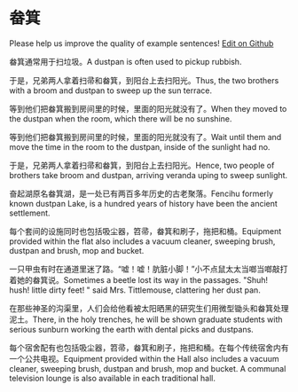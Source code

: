 # 畚箕

Please help us improve the quality of example sentences! [Edit on Github](https://github.com/jiyushe/jiyu-example-sentence-source/blob/main/chinese/benji.md)

<p><span class="chinese">畚箕通常用于扫垃圾。</span><span class="english">A dustpan is often used to pickup rubbish.</span></p>

<p><span class="chinese">于是，兄弟两人拿着扫帚和畚箕，到阳台上去扫阳光。</span><span class="english">Thus, the two brothers with a broom and dustpan to sweep up the sun terrace.</span></p>

<p><span class="chinese">等到他们把畚箕搬到房间里的时候，里面的阳光就没有了。</span><span class="english">When they moved to the dustpan when the room, which there will be no sunshine.</span></p>

<p><span class="chinese">等到他们把畚箕搬到房间里的时候，里面的阳光就没有了。</span><span class="english">Wait until them and move the time in the room to the dustpan, inside of the sunlight had no.</span></p>

<p><span class="chinese">于是，兄弟两人拿着扫帚和畚箕，到阳台上去扫阳光。</span><span class="english">Hence, two people of brothers take broom and dustpan, arriving veranda uping to sweep sunlight.</span></p>

<p><span class="chinese">奋起湖原名畚箕湖，是一处已有两百多年历史的古老聚落。</span><span class="english">Fencihu formerly known dustpan Lake, is a hundred years of history have been the ancient settlement.</span></p>

<p><span class="chinese">每个套间的设施同时也包括吸尘器，笤帚，畚箕和刷子，拖把和桶。</span><span class="english">Equipment provided within the flat also includes a vacuum cleaner, sweeping brush, dustpan and brush, mop and bucket.</span></p>

<p><span class="chinese">一只甲虫有时在通道里迷了路。“嘘！嘘！肮脏小脚！”小不点鼠太太当啷当啷敲打着她的畚箕说。</span><span class="english">Sometimes a beetle lost its way in the passages. "Shuh! hush! little dirty feet! " said Mrs. Tittlemouse, clattering her dust pan.</span></p>

<p><span class="chinese">在那些神圣的沟渠里，人们会给他看被太阳晒黑的研究生们用微型锄头和畚箕处理泥土。</span><span class="english">There, in the holy trenches, he will be shown graduate students with serious sunburn working the earth with dental picks and dustpans.</span></p>

<p><span class="chinese">每个宿舍配有也包括吸尘器，笤帚，畚箕和刷子，拖把和桶。在每个传统宿舍内有一个公共电视。</span><span class="english">Equipment provided within the Hall also includes a vacuum cleaner, sweeping brush, dustpan and brush, mop and bucket. A communal television lounge is also available in each traditional hall.</span></p>

